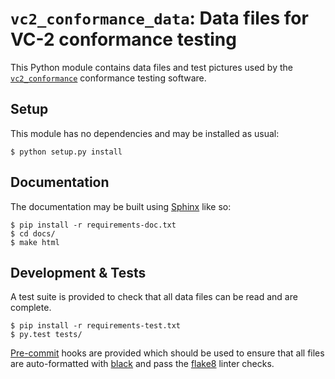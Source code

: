 `vc2_conformance_data`: Data files for VC-2 conformance testing
===============================================================

This Python module contains data files and test pictures used by the
[`vc2_conformance`](https://github.com/bbc/vc2-conformance-software)
conformance testing software.


Setup
-----

This module has no dependencies and may be installed as usual:

    $ python setup.py install

Documentation
-------------

The documentation may be built using [Sphinx](https://www.sphinx-doc.org/) like
so:

    $ pip install -r requirements-doc.txt
    $ cd docs/
    $ make html


Development & Tests
-------------------

A test suite is provided to check that all data files can be read and are
complete.

    $ pip install -r requirements-test.txt
    $ py.test tests/

[Pre-commit](https://pre-commit.com/) hooks are provided which should be used
to ensure that all files are auto-formatted with
[black](https://github.com/psf/black) and pass the
[flake8](https://flake8.pycqa.org/en/latest/) linter checks.
